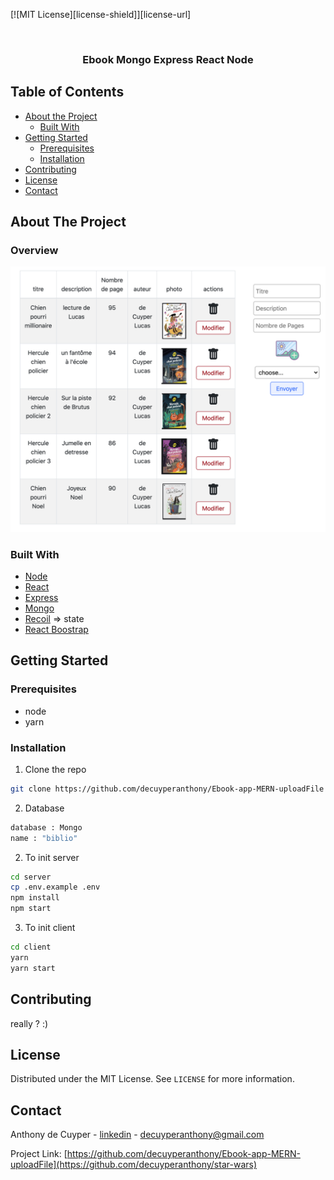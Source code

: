 

[![MIT License][license-shield]][license-url]



<!-- PROJECT LOGO -->
<br />
<p align="center">
  <a href="https://github.com/othneildrew/Best-README-Template">
    <!-- <img src="https://i.pinimg.com/originals/53/8d/cf/538dcf36d870ccf8853eda04b4461cc6.png" alt="Logo" width="auto" height="150"> -->
    <!-- <img src=".github/img/logo.png" alt="Logo" width="80" height="80"> -->
  </a>

  <h3 align="center">Ebook Mongo Express React Node</h3>



<!-- TABLE OF CONTENTS -->
## Table of Contents

* [About the Project](#about-the-project)
  * [Built With](#built-with)
* [Getting Started](#getting-started)
  * [Prerequisites](#prerequisites)
  * [Installation](#installation)
* [Contributing](#contributing)
* [License](#license)
* [Contact](#contact)



<!-- ABOUT THE PROJECT -->
## About The Project

### Overview

  <img src=".github/img/ebookoverview.png" alt="Logo">

### Built With

* [Node](https://nodejs.org/dist/latest-v12.x/docs/api/)
* [React](https://fr.reactjs.org/)
* [Express](https://expressjs.com/fr/)
* [Mongo](https://www.mongodb.com/fr)
* [Recoil](https://recoiljs.org/) => state
* [React Boostrap](https://react-bootstrap.github.io/)




<!-- GETTING STARTED -->
## Getting Started

### Prerequisites

* node
* yarn

### Installation

1. Clone the repo
```sh
git clone https://github.com/decuyperanthony/Ebook-app-MERN-uploadFile
```

2. Database
```sh
database : Mongo
name : "biblio"
```
2. To init server
```sh
cd server
cp .env.example .env
npm install
npm start
```
3. To init client
```sh
cd client
yarn
yarn start
```



<!-- CONTRIBUTING -->
## Contributing
really ? :)



<!-- LICENSE -->
## License

Distributed under the MIT License. See `LICENSE` for more information.



<!-- CONTACT -->
## Contact

Anthony de Cuyper - [linkedin](https://www.linkedin.com/in/anthony-de-cuyper/) - decuyperanthony@gmail.com

Project Link: [https://github.com/decuyperanthony/Ebook-app-MERN-uploadFile](https://github.com/decuyperanthony/star-wars)



